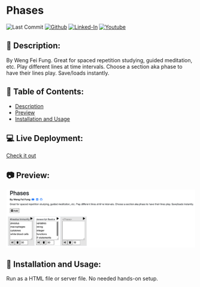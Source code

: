 # Phases

![Last Commit](https://img.shields.io/github/last-commit/Siphon880gh/phases/main)
<a target="_blank" href="https://github.com/Siphon880gh" rel="nofollow"><img src="https://img.shields.io/badge/GitHub--blue?style=social&logo=GitHub" alt="Github" data-canonical-src="https://img.shields.io/badge/GitHub--blue?style=social&logo=GitHub" style="max-width:100%;"></a>
<a target="_blank" href="https://www.linkedin.com/in/weng-fung/" rel="nofollow"><img src="https://camo.githubusercontent.com/0f56393c2fe76a2cd803ead7e5508f916eb5f1e62358226112e98f7e933301d7/68747470733a2f2f696d672e736869656c64732e696f2f62616467652f4c696e6b6564496e2d626c75653f7374796c653d666c6174266c6f676f3d6c696e6b6564696e266c6162656c436f6c6f723d626c7565" alt="Linked-In" data-canonical-src="https://img.shields.io/badge/LinkedIn-blue?style=flat&amp;logo=linkedin&amp;labelColor=blue" style="max-width:100%;"></a>
<a target="_blank" href="https://www.youtube.com/user/Siphon880yt/" rel="nofollow"><img src="https://camo.githubusercontent.com/0bf5ba8ac9f286f95b2a2e86aee46371e0ac03d38b64ee2b78b9b1490df38458/68747470733a2f2f696d672e736869656c64732e696f2f62616467652f596f75747562652d7265643f7374796c653d666c6174266c6f676f3d796f7574756265266c6162656c436f6c6f723d726564" alt="Youtube" data-canonical-src="https://img.shields.io/badge/Youtube-red?style=flat&amp;logo=youtube&amp;labelColor=red" style="max-width:100%;"></a>  

:page_facing_up: Description:
---
By Weng Fei Fung. Great for spaced repetition studying, guided meditation, etc. Play different lines at time intervals. Choose a section aka phase to have their lines play. Save/loads instantly.

:open_file_folder: Table of Contents:
---
- [Description](#page-facing-up-description)
- [Preview](#camera-preview)
- [Installation and Usage](#minidisc-installation-and-usage)

:computer: Live Deployment:
---
<a href="https://wengindustry.com/tools/sp/phases" target="_blank">Check it out</a>

:camera: Preview:
---
![image](docs/screenshot.png)

## :minidisc: Installation and Usage:
Run as a HTML file or server file. No needed hands-on setup.